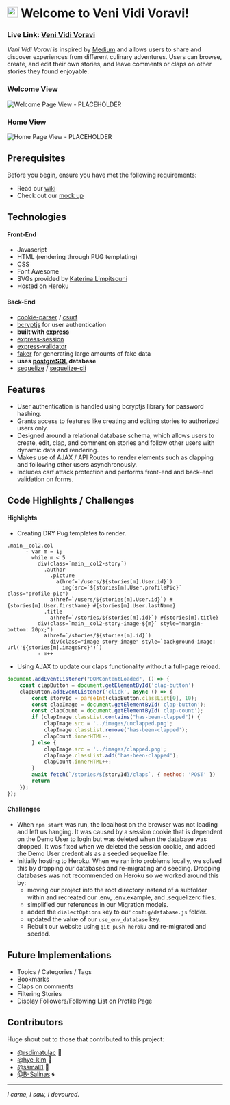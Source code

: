 # <img src="public/favicon.ico" width="25" height="25"> Welcome to Veni Vidi Voravi! 

### **Live Link: [Veni Vidi Voravi](https://venividivoravi.herokuapp.com/welcome/)**

_Veni Vidi Voravi_ is inspired by [Medium](https://medium.com/) and allows users to share and discover experiences from different culinary adventures. Users can browse, create, and edit their own stories, and leave comments or claps on other stories they found enjoyable. 

### Welcome View
![Welcome Page View - PLACEHOLDER](public/images/welcome-page-2.gif)

### Home View
![Home Page View - PLACEHOLDER](/public/images/home-page-3.gif)

## Prerequisites
Before you begin, ensure you have met the following requirements:
- Read our [wiki](https://github.com/rsdimatulac/Veni-Vidi-Voravi/wiki)
- Check out our [mock up](https://xd.adobe.com/view/d2379a4a-1d94-46e5-8f09-316f9bebba7c-8764/)

##  Technologies
#### Front-End
- Javascript
- HTML (rendering through PUG templating)
- CSS
- Font Awesome
- SVGs provided by [Katerina Limpitsouni](https://undraw.co/)
- Hosted on Heroku

#### Back-End
- [cookie-parser](https://www.npmjs.com/package/cookie-parser) / [csurf](https://www.npmjs.com/package/csurf)
- [bcryptjs](https://www.npmjs.com/package/bcryptjs) for user authentication
- **built with [express](https://expressjs.com/)**
- [express-session](https://www.npmjs.com/package/express-session)
- [express-validator](https://www.npmjs.com/package/express-validator)
- [faker](https://www.npmjs.com/package/faker) for generating large amounts of fake data
- **uses [postgreSQL](https://www.postgresql.org/) database**
- [sequelize](https://www.npmjs.com/package/sequelize) / [sequelize-cli](https://www.npmjs.com/package/sequelize-cli)

## Features
- User authentication is handled using bcryptjs library for password hashing.
- Grants access to features like creating and editing stories to authorized users only.
- Designed around a relational database schema, which allows users to create, edit, clap, and comment on stories and follow other users with dynamic data and rendering.
- Makes use of AJAX / API Routes to render elements such as clapping and following other users asynchronously.
- Includes csrf attack protection and performs front-end and back-end validation on forms.

## Code Highlights / Challenges 

#### Highlights 
- Creating DRY Pug templates to render.
```pug
.main__col2.col
      - var m = 1;
        while m < 5
          div(class=`main__col2-story`)
            .author
              .picture
                a(href=`/users/${stories[m].User.id}`)
                  img(src=`${stories[m].User.profilePic}` class="profile-pic")
              a(href=`/users/${stories[m].User.id}`) #{stories[m].User.firstName} #{stories[m].User.lastName}
            .title
              a(href=`/stories/${stories[m].id}`) #{stories[m].title}
          div(class=`main__col2-story-image-${m}` style="margin-bottom: 20px;")
            a(href=`/stories/${stories[m].id}`)
              div(class="image story-image" style=`background-image: url('${stories[m].imageSrc}')`)
          - m++
```

- Using AJAX to update our claps functionality without a full-page reload.
```js
document.addEventListener("DOMContentLoaded", () => {
    const clapButton = document.getElementById('clap-button')
    clapButton.addEventListener('click', async () => {
        const storyId = parseInt(clapButton.classList[0], 10);
        const clapImage = document.getElementById('clap-button');
        const clapCount = document.getElementById('clap-count');
        if (clapImage.classList.contains("has-been-clapped")) {
            clapImage.src = '../images/unclapped.png'; 
            clapImage.classList.remove('has-been-clapped');
            clapCount.innerHTML--;
        } else { 
            clapImage.src = '../images/clapped.png';
            clapImage.classList.add('has-been-clapped');
            clapCount.innerHTML++;
        }
        await fetch(`/stories/${storyId}/claps`, { method: 'POST' })
        return
    });
});
```

#### Challenges
- When `npm start` was run, the localhost on the browser was not loading and left us hanging. It was caused by a session cookie that is dependent on the Demo User to login but was deleted when the database was dropped. It was fixed when we deleted the session cookie, and added the Demo User credentials as a seeded sequelize file.
- Initially hosting to Heroku. When we ran into problems locally, we solved this by dropping our databases and re-migrating and seeding. Dropping databases was not recommended on Heroku so we worked around this by:
  - moving our project into the root directory instead of a subfolder within and recreated our .env, .env.example, and .sequelizerc files. 
  - simplified our references in our Migration models.
  - added the `dialectOptions` key to our `config/database.js` folder.
  - updated the value of our `use_env_database` key.
  - Rebuilt our website using `git push heroku` and re-migrated and seeded. 

## Future Implementations 
 - Topics / Categories / Tags
- Bookmarks
- Claps on comments
- Filtering Stories
- Display Followers/Following List on Profile Page

## Contributors
Huge shout out to those that contributed to this project:
- [@rsdimatulac](https://github.com/rsdimatulac) 🚁
- [@hye-kim](https://github.com/hye-kim) 🎴
- [@ssmall1](https://github.com/ssmall1) 🌿
- [@B-Salinas](https://github.com/B-Salinas) 🌀

---

_I came, I saw, I devoured._
